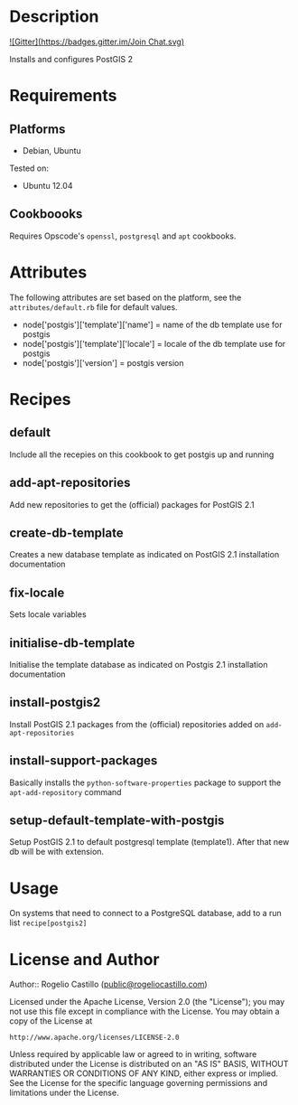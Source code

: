 Description
===========
[![Gitter](https://badges.gitter.im/Join Chat.svg)](https://gitter.im/rogelio2k/chef-cookbook-postgis2?utm_source=badge&utm_medium=badge&utm_campaign=pr-badge&utm_content=badge)

Installs and configures PostGIS 2


Requirements
============

## Platforms

* Debian, Ubuntu

Tested on:

* Ubuntu 12.04

## Cookboooks

Requires Opscode's `openssl`, `postgresql` and `apt` cookbooks.


Attributes
==========

The following attributes are set based on the platform, see the
`attributes/default.rb` file for default values.

* node['postgis']['template']['name'] = name of the db template use for postgis
* node['postgis']['template']['locale'] = locale of the db template use for postgis
* node['postgis']['version'] = postgis version

Recipes
=======

default
-------

Include all the recepies on this cookbook to get postgis up and running

add-apt-repositories
------

Add new repositories to get the (official) packages for PostGIS 2.1

create-db-template
------

Creates a new database template as indicated on PostGIS 2.1 installation
documentation

fix-locale
------

Sets locale variables

initialise-db-template
------

Initialise the template database as indicated on Postgis 2.1 installation
documentation

install-postgis2
------

Install PostGIS 2.1 packages from the (official) repositories added on 
`add-apt-repositories`

install-support-packages
------

Basically installs the `python-software-properties` package to support the
`apt-add-repository` command

setup-default-template-with-postgis
------

Setup PostGIS 2.1 to default postgresql template (template1). After that new db will be with extension.

Usage
=====

On systems that need to connect to a PostgreSQL database, add to a run
list `recipe[postgis2]`


License and Author
==================

Author:: Rogelio Castillo (<public@rogeliocastillo.com>)

Licensed under the Apache License, Version 2.0 (the "License");
you may not use this file except in compliance with the License.
You may obtain a copy of the License at

    http://www.apache.org/licenses/LICENSE-2.0

Unless required by applicable law or agreed to in writing, software
distributed under the License is distributed on an "AS IS" BASIS,
WITHOUT WARRANTIES OR CONDITIONS OF ANY KIND, either express or implied.
See the License for the specific language governing permissions and
limitations under the License.